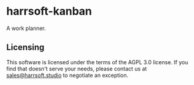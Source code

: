 # harrsoft-kanban

A work planner.

## Licensing

This software is licensed under the terms of the AGPL 3.0 license. If you find
that doesn't serve your needs, please contact us at <sales@harrsoft.studio> to
negotiate an exception.
